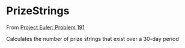 # PrizeStrings

From [Project Euler: Problem 191](https://projecteuler.net/problem=191)

Calculates the number of prize strings that exist over a 30-day period